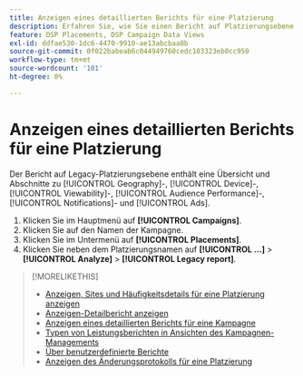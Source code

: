 ```yaml
---
title: Anzeigen eines detaillierten Berichts für eine Platzierung
description: Erfahren Sie, wie Sie einen Bericht auf Platzierungsebene mit Abschnitten zu [!UICONTROL Geography], [!UICONTROL Device], [!UICONTROL Viewability], [!UICONTROL Audience Performance], [!UICONTROL Notifications] und [!UICONTROL Ads] öffnen.
feature: DSP Placements, DSP Campaign Data Views
exl-id: ddfae530-1dc6-4470-9910-ae13abcbaa8b
source-git-commit: 0f022babeab6c044949760cedc103323eb0cc950
workflow-type: tm+mt
source-wordcount: '101'
ht-degree: 0%

---
```


# Anzeigen eines detaillierten Berichts für eine Platzierung

Der Bericht auf Legacy-Platzierungsebene enthält eine Übersicht und Abschnitte zu [!UICONTROL Geography]-, [!UICONTROL Device]-, [!UICONTROL Viewability]-, [!UICONTROL Audience Performance]-, [!UICONTROL Notifications]- und [!UICONTROL Ads].

1. Klicken Sie im Hauptmenü auf **[!UICONTROL Campaigns]**.
1. Klicken Sie auf den Namen der Kampagne.
1. Klicken Sie im Untermenü auf **[!UICONTROL Placements]**.
1. Klicken Sie neben dem Platzierungsnamen auf **[!UICONTROL ...]** > **[!UICONTROL Analyze]** > **[!UICONTROL Legacy report]**.

>[!MORELIKETHIS]
>
>* [Anzeigen, Sites und Häufigkeitsdetails für eine Platzierung anzeigen](/help/dsp/campaign-management/reports/placement-details-view.md)
>* [Anzeigen-Detailbericht anzeigen](/help/dsp/campaign-management/ads/ad-view-report.md)
>* [Anzeigen eines detaillierten Berichts für eine Kampagne](/help/dsp/campaign-management/campaigns/campaign-view-report.md)
>* [Typen von Leistungsberichten in Ansichten des Kampagnen-Managements](/help/dsp/campaign-management/reports/campaign-reports-about.md)
>* [Über benutzerdefinierte Berichte](/help/dsp/reports/report-about.md)
>* [Anzeigen des Änderungsprotokolls für eine Platzierung](placement-change-log.md)

